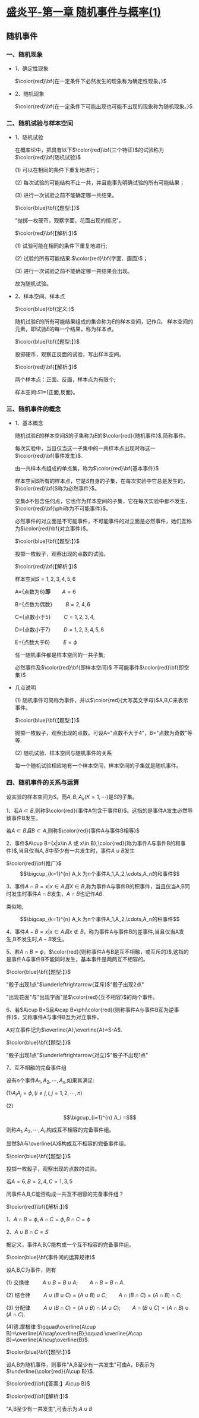 # [盛炎平-第一章 随机事件与概率(1)](https://www.bilibili.com/video/BV1XJ411173b?p=3)

## 随机事件

### 一、随机现象

- 1、确定性现象

  $\color{red}\bf{在一定条件下必然发生的现象称为确定性现象。}$

- 2、随机现象

  $\color{red}\bf{在一定条件下可能出现也可能不出现的现象称为随机现象。}$

### 二、随机试验与样本空间

- 1、随机试验

  在概率论中，把具有以下$\color{red}\bf{三个特征}$的试验称为$\color{red}\bf{随机试验}$

  (1) 可以在相同的条件下重复地进行；

  (2) 每次试验的可能结构不止一共，并且能事先明确试验的所有可能结果；

  (3) 进行一次试验之前不能确定哪一共结果。

  $\color{blue}\bf{【题型:】}$

  "抛掷一枚硬币，观察字面，花面出现的情况"。

  $\color{red}\bf{【解析:】}$

  (1) 试验可能在相同的条件下重复地进行;

  (2) 试验的所有可能结果:$\color{red}\bf{字面、画面}$；

  (3) 进行一次试验之前不能确定哪一共结果会出现。

  故为随机试验。

- 2、样本空间、样本点

  $\color{blue}\bf{定义:}$

  随机试验$E$的所有可能结果组成的集合称为$E$的样本空间，记作$\Omega$。
  样本空间的元素，即试验$E$的每一个结果，称为样本点。

  $\color{blue}\bf{【题型:】}$

  投掷硬币，观察正反面的试验，写出样本空间。

  $\color{red}\bf{【解析:】}$

  两个样本点：正面、反面，样本点为有限个;

  样本空间:$S1$={正面,反面}。

### 三、随机事件的概念

- 1、基本概念

  随机试验$E$的样本空间$S$的子集称为$E$的$\color{red}{随机事件}$,简称事件。

  每次实验中，当且仅当这一子集中的一共样本点出现时称这一$\color{red}\bf{事件发生}$.

  由一共样本点组成的单点集，称为$\color{red}\bf{基本事件}$

  样本空间$S$所有的样本点，它是$S$自身的子集，在每次实验中它总是发生的，$\color{red}\bf{S称为必然事件}$。

  空集$\phi$不包含任何点，它也作为样本空间的子集，它在每次实验中都不发生，$\color{red}\bf{\phi称为不可能事件}$。

  必然事件的对立面是不可能事件，不可能事件的对立面是必然事件，她们互称为$\color{red}\bf{对立事件}$。

  $\color{blue}\bf{【题型:】}$

  投掷一枚骰子，观察出现的点数的试验。

  $\color{red}\bf{【解析:】}$

  样本空间$S={1,2,3,4,5,6}$

  A={点数为6}**即**$\qquad A={6}$

  B={点数为偶数}   $\qquad B={2,4,6}$

  C={点数小于5}    $\qquad C={1,2,3,4,}$

  D={点数小于7}    $\qquad D={1,2,3,4,5,6}$

  E={点数大于6}    $\qquad E=\phi$

  任一随机事件都是样本空间的一共子集;

  必然事件及$\color{red}\bf{即样本空间}$    不可能事件$\color{red}\bf{即空集}$

- 几点说明

  (1) 随机事件可简称为事件，并以$\color{red}{大写英文字母}$A,B,C来表示事件。

  $\color{blue}\bf{【题型:】}$

  抛掷一枚骰子，观察出现的点数。可设A="点数不大于4"，B="点数为奇数"等等.

  (2) 随机试验、样本空间与随机事件的关系

  每一个随机试验相应地有一个样本空间，样本空间的子集就是随机事件。
  
### 四、随机事件的关系与运算

  设实验的样本空间为$S$。而$A,B,A_k(K=1,\cdots)$是$S$的子集。

  1、若$A\subset B$,则称$\color{red}{事件A包含于事件B}$。这指的是事件A发生必然导致事件B发生。

  若$A\subset B 且B\subset A$,则称$\color{red}{事件A与事件B相等}$

  2、事件$A\cup B={x|x\in A 或 x\in B},\color{red}{称为事件A与事件B的和事件}$,当且仅当$A,B$中至少有一共发生时，事件$A\cup B$发生

  $\color{red}\bf{推广}$
  $$\bigcup_{k=1}^{n} A_k 为n个事件A_1,A_2,\cdots,A_n的和事件$$

  3、事件$A\cap B={x|x\in A且X\in B}$,称为事件A与事件B的积事件，当且仅当A,B同时发生时事件$A\cap B$发生，$A\cap B$也记作$AB$.

  类似地,

  $$\bigcap_{k=1}^{n} A_k 为n个事件A_1,A_2,\cdots,A_n的积事件$$

  4、事件$A-B={x|x\in A 且x\notin B}$，称为事件A与事件B的差事件,当且仅当A发生,B不发生时,$A-B$发生。

  5、若$A\cap B=\phi$，$\color{red}{则称事件A与B是互不相融，或互斥的}$,这指的是事件A与事件B不能同时发生，基本事件是两两互不相容的。

  $\color{blue}\bf{【题型:】}$
    
  "骰子出现1点"$\underleftrightarrow{互斥}$"骰子出现2点"

  "出现花面"与"出现字面"是$\color{red}{互不相容}$的两个事件。

  6、若$A\cup B=S且A\cap B=\phi\color{red}{则称事件A与事件B互为逆事件}$，又称事件A与事件B互为对立事件。

  A对立事件记为$\overline{A},\overline{A}=S-A$.

  $\color{blue}\bf{【题型:】}$

  "骰子出现1点"$\underleftrightarrow{对立}$"骰子不出现1点"

  7、互不相融的完备事件组

  设有$n$个事件$A_1,A_2,\cdots,A_n$,如果其满足:

  (1)$A_{i} A_{j}=\phi,(i\neq j,i,j=1,2,\cdots,n)$

  (2)

  $$\bigcup_{i=1}^{n} A_i =S$$

  则称$A_1,A_2,\cdots,A_n$构成互不相容的完备事件组。

  显然$A与\overline{A}$构成互不相容的完备事件组。

  $\color{blue}\bf{【题型:】}$

  投掷一枚骰子，观察出现的点数的试验。

  若$A={6},B={2,4},C={1,3,5}$

  问事件A,B,C能否构成一共互不相容的完备事件组？

  $\color{red}\bf{【解析:】}$

  1、$A\cap B=\phi,A\cap C=\phi,B\cap C=\phi$

  2、$A\cup B\cap C=S$

  据定义，事件A,B,C能构成一个互不相容的完备事件组。

  $\color{blue}\bf{事件间的运算规律}$

  设A,B,C为事件，则有

  (1) 交换律 $\qquad A\cup B=B\cup A;\qquad  A\cap B=B\cap A$.

  (2) 结合律 $\qquad A\cup(B\cup C)=(A\cup B)\cup C;\qquad A\cap(B\cap C)=(A\cap B)\cap C$;

  (3) 分配律 $\qquad A\cup (B\cap C)=(A\cup B)\cap(A\cup C);\qquad A\cap(B\cup C)=(A\cap B)\cup(A\cap C)$.

  (4)德.摩根律 $\qquad\overline{A\cup B}=\overline{A}\cap\overline{B};\qquad \overline{A\cap B}=\overline{A}\cup\overline{B}$.

  $\color{blue}\bf{【题型:】}$

  设A,B为随机事件，则事件"A,B至少有一共发生"可由A，B表示为$\underline{\color{red}{A\cup B}}$.

  $\color{red}\bf{【答案:】A\cup B}$

  $\color{red}\bf{【解析:】}$

  "A,B至少有一共发生",可表示为:$A\cup B$
